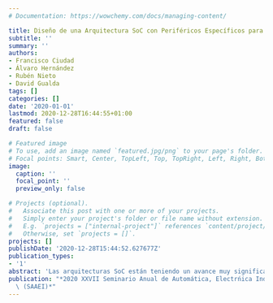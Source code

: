 ```yaml
---
# Documentation: https://wowchemy.com/docs/managing-content/

title: Diseño de una Arquitectura SoC con Periféricos Específicos para un Sistema de Posicionamiento Ultrasónico
subtitle: ''
summary: ''
authors:
- Francisco Ciudad
- Álvaro Hernández
- Rubén Nieto
- David Gualda
tags: []
categories: []
date: '2020-01-01'
lastmod: 2020-12-28T16:44:55+01:00
featured: false
draft: false

# Featured image
# To use, add an image named `featured.jpg/png` to your page's folder.
# Focal points: Smart, Center, TopLeft, Top, TopRight, Left, Right, BottomLeft, Bottom, BottomRight.
image:
  caption: ''
  focal_point: ''
  preview_only: false

# Projects (optional).
#   Associate this post with one or more of your projects.
#   Simply enter your project's folder or file name without extension.
#   E.g. `projects = ["internal-project"]` references `content/project/deep-learning/index.md`.
#   Otherwise, set `projects = []`.
projects: []
publishDate: '2020-12-28T15:44:52.627677Z'
publication_types:
- '1'
abstract: 'Las arquitecturas SoC están teniendo un avance muy significativo en los últimos años debido a la posibilidad de flexibilizar los sistemas para adaptarlos a una gran variedad de aplicaciones. En este trabajo se presenta un sistema de posicionamiento ultrasónico en el que la recepción y procesamiento de la señal se lleva a cabo en un dispositivo SoC. El sistema recibe las transmisiones ultrasónicas, moduladas y codificadas por secuencias binarias, a una frecuencia de adquisición de 100 kHz. La señal capturada se envía a un periférico específico incluido en la arquitectura SoC, cuyo funcionamiento se basa en la realización de las correlaciones con las secuencias que se han emitido y la obtención de los picos de esas correlaciones. Una vez que se obtienen estos datos, se trasladan al procesador de la arquitectura SoC, para lo cual se ha desarrollado el correspondiente device driver. A partir de este driver, la aplicación de usuario obtiene las diferencias en tiempos de vuelo de las señales recibidas, para, posteriormente, estimar la posición del receptor móvil a partir de un algoritmo de posicionamiento hiperbólico en función de la localización de las balizas ultrasónicas que se hayan empleado.'
publication: "*2020 XXVII Seminario Anual de Automática, Electrńica Industrial e Instrumentación\
  \ (SAAEI)*"
---
```

